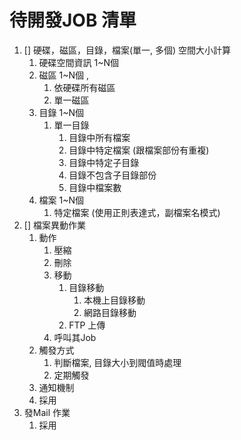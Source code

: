 ﻿# 待開發JOB 清單
  
1. [] 硬碟，磁區，目錄，檔案(單一, 多個) 空間大小計算
	1. 硬碟空間資訊  1~N個 
	2. 磁區  1~N個 , 
		1. 依硬碟所有磁區
		2. 單一磁區
	3. 目錄  1~N個
		1. 單一目錄
			1. 目錄中所有檔案
			2. 目錄中特定檔案 (跟檔案部份有重複)
			3. 目錄中特定子目錄
			4. 目錄不包含子目錄部份
			5. 目錄中檔案數
	4. 檔案 1~N個
		1. 特定檔案 (使用正則表達式，副檔案名模式)
2. [] 檔案異動作業
	1. 動作
		1. 壓縮
		2. 刪除
		3. 移動
			1. 目錄移動
				1. 本機上目錄移動
				2. 網路目錄移動
			2. FTP 上傳
		4. 呼叫其Job			
	4. 觸發方式
		1. 判斷檔案, 目錄大小到閥值時處理
		2. 定期觸發
	5. 通知機制
	6. 採用
3. 發Mail 作業
	1. 採用
		
